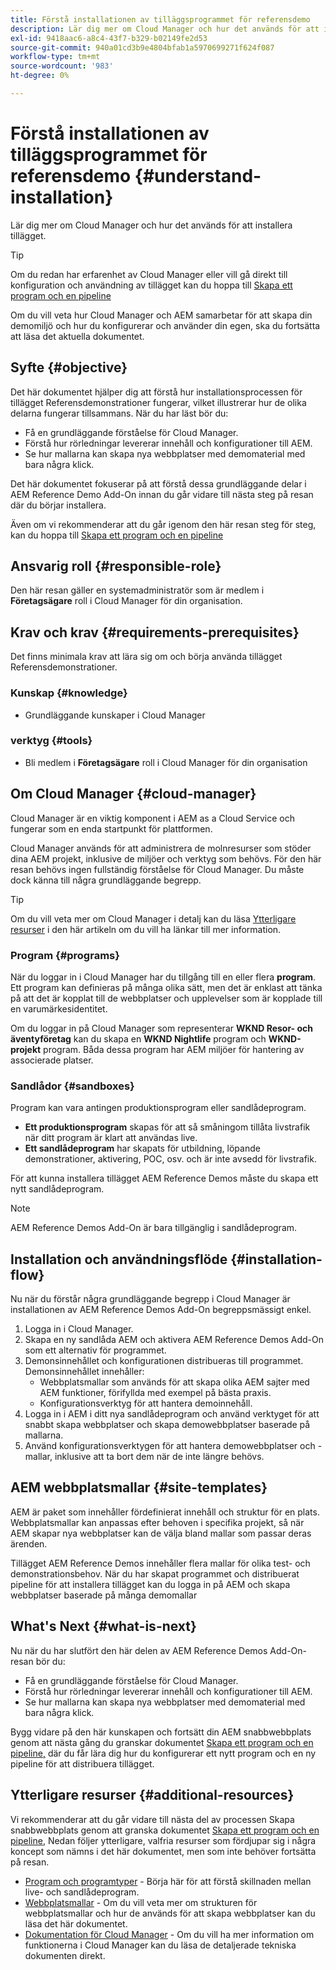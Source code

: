 ```yaml
---
title: Förstå installationen av tilläggsprogrammet för referensdemo
description: Lär dig mer om Cloud Manager och hur det används för att installera tillägget.
exl-id: 9418aac6-a8c4-43f7-b329-b02149fe2d53
source-git-commit: 940a01cd3b9e4804bfab1a5970699271f624f087
workflow-type: tm+mt
source-wordcount: '983'
ht-degree: 0%

---
```


# Förstå installationen av tilläggsprogrammet för referensdemo {#understand-installation}

Lär dig mer om Cloud Manager och hur det används för att installera tillägget.

>[!TIP]
>
>Om du redan har erfarenhet av Cloud Manager eller vill gå direkt till konfiguration och användning av tillägget kan du hoppa till [Skapa ett program och en pipeline](create-program.md)
>
>Om du vill veta hur Cloud Manager och AEM samarbetar för att skapa din demomiljö och hur du konfigurerar och använder din egen, ska du fortsätta att läsa det aktuella dokumentet.

## Syfte {#objective}

Det här dokumentet hjälper dig att förstå hur installationsprocessen för tillägget Referensdemonstrationer fungerar, vilket illustrerar hur de olika delarna fungerar tillsammans. När du har läst bör du:

* Få en grundläggande förståelse för Cloud Manager.
* Förstå hur rörledningar levererar innehåll och konfigurationer till AEM.
* Se hur mallarna kan skapa nya webbplatser med demomaterial med bara några klick.

Det här dokumentet fokuserar på att förstå dessa grundläggande delar i AEM Reference Demo Add-On innan du går vidare till nästa steg på resan där du börjar installera.

Även om vi rekommenderar att du går igenom den här resan steg för steg, kan du hoppa till [Skapa ett program och en pipeline](create-program.md)

## Ansvarig roll {#responsible-role}

Den här resan gäller en systemadministratör som är medlem i **Företagsägare** roll i Cloud Manager för din organisation.

## Krav och krav {#requirements-prerequisites}

Det finns minimala krav att lära sig om och börja använda tillägget Referensdemonstrationer.

### Kunskap {#knowledge}

* Grundläggande kunskaper i Cloud Manager

### verktyg {#tools}

* Bli medlem i **Företagsägare** roll i Cloud Manager för din organisation

## Om Cloud Manager {#cloud-manager}

Cloud Manager är en viktig komponent i AEM as a Cloud Service och fungerar som en enda startpunkt för plattformen.

Cloud Manager används för att administrera de molnresurser som stöder dina AEM projekt, inklusive de miljöer och verktyg som behövs. För den här resan behövs ingen fullständig förståelse för Cloud Manager. Du måste dock känna till några grundläggande begrepp.

>[!TIP]
>
>Om du vill veta mer om Cloud Manager i detalj kan du läsa [Ytterligare resurser](#additional-resources) i den här artikeln om du vill ha länkar till mer information.

### Program {#programs}

När du loggar in i Cloud Manager har du tillgång till en eller flera **program**. Ett program kan definieras på många olika sätt, men det är enklast att tänka på att det är kopplat till de webbplatser och upplevelser som är kopplade till en varumärkesidentitet.

Om du loggar in på Cloud Manager som representerar **WKND Resor- och äventyföretag** kan du skapa en **WKND Nightlife** program och **WKND-projekt** program. Båda dessa program har AEM miljöer för hantering av associerade platser.

### Sandlådor {#sandboxes}

Program kan vara antingen produktionsprogram eller sandlådeprogram.

* **Ett produktionsprogram** skapas för att så småningom tillåta livstrafik när ditt program är klart att användas live.
* **Ett sandlådeprogram** har skapats för utbildning, löpande demonstrationer, aktivering, POC, osv. och är inte avsedd för livstrafik.

För att kunna installera tillägget AEM Reference Demos måste du skapa ett nytt sandlådeprogram.

>[!NOTE]
>
>AEM Reference Demos Add-On är bara tillgänglig i sandlådeprogram.

## Installation och användningsflöde {#installation-flow}

Nu när du förstår några grundläggande begrepp i Cloud Manager är installationen av AEM Reference Demos Add-On begreppsmässigt enkel.

1. Logga in i Cloud Manager.
1. Skapa en ny sandlåda AEM och aktivera AEM Reference Demos Add-On som ett alternativ för programmet.
1. Demonsinnehållet och konfigurationen distribueras till programmet. Demonsinnehållet innehåller:
   * Webbplatsmallar som används för att skapa olika AEM sajter med AEM funktioner, förifyllda med exempel på bästa praxis.
   * Konfigurationsverktyg för att hantera demoinnehåll.
1. Logga in i AEM i ditt nya sandlådeprogram och använd verktyget för att snabbt skapa webbplatser och skapa demowebbplatser baserade på mallarna.
1. Använd konfigurationsverktygen för att hantera demowebbplatser och -mallar, inklusive att ta bort dem när de inte längre behövs.

## AEM webbplatsmallar {#site-templates}

AEM är paket som innehåller fördefinierat innehåll och struktur för en plats. Webbplatsmallar kan anpassas efter behoven i specifika projekt, så när AEM skapar nya webbplatser kan de välja bland mallar som passar deras ärenden.

Tillägget AEM Reference Demos innehåller flera mallar för olika test- och demonstrationsbehov. När du har skapat programmet och distribuerat pipeline för att installera tillägget kan du logga in på AEM och skapa webbplatser baserade på många demomallar

## What&#39;s Next {#what-is-next}

Nu när du har slutfört den här delen av AEM Reference Demos Add-On-resan bör du:

* Få en grundläggande förståelse för Cloud Manager.
* Förstå hur rörledningar levererar innehåll och konfigurationer till AEM.
* Se hur mallarna kan skapa nya webbplatser med demomaterial med bara några klick.

Bygg vidare på den här kunskapen och fortsätt din AEM snabbwebbplats genom att nästa gång du granskar dokumentet [Skapa ett program och en pipeline,](create-program.md) där du får lära dig hur du konfigurerar ett nytt program och en ny pipeline för att distribuera tillägget.

## Ytterligare resurser {#additional-resources}

Vi rekommenderar att du går vidare till nästa del av processen Skapa snabbwebbplats genom att granska dokumentet [Skapa ett program och en pipeline,](create-program.md) Nedan följer ytterligare, valfria resurser som fördjupar sig i några koncept som nämns i det här dokumentet, men som inte behöver fortsätta på resan.

* [Program och programtyper](https://experienceleague.adobe.com/docs/experience-manager-cloud-service/implementing/using-cloud-manager/understand-program-types.html) - Börja här för att förstå skillnaden mellan live- och sandlådeprogram.
* [Webbplatsmallar](/help/sites-cloud/administering/site-creation/site-templates.md) - Om du vill veta mer om strukturen för webbplatsmallar och hur de används för att skapa webbplatser kan du läsa det här dokumentet.
* [Dokumentation för Cloud Manager](https://experienceleague.adobe.com/docs/experience-manager-cloud-service/onboarding/onboarding-concepts/cloud-manager-introduction.html) - Om du vill ha mer information om funktionerna i Cloud Manager kan du läsa de detaljerade tekniska dokumenten direkt.
